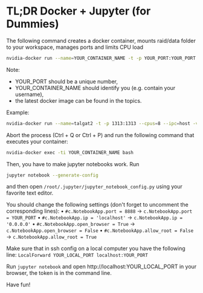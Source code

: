 # TL;DR Docker + Jupyter (for Dummies)
The following command creates a docker container, mounts raid/data folder to your workspace, manages ports and limits CPU load
```bash
nvidia-docker run --name=YOUR_CONTAINER_NAME -t -p YOUR_PORT:YOUR_PORT --cpus=8 --ipc=host -v /home/YOUR_USERNAME:/workspace -v /raid/:/workspace/raid YOUR_DOCKER_IMAGE
```

Note:
- YOUR_PORT should be a unique number,
- YOUR_CONTAINER_NAME should identify you (e.g. contain your username),
- the latest docker image can be found in the topics.

Example:
```bash
nvidia-docker run --name=talgat2 -t -p 1313:1313 --cpus=8 --ipc=host -v /home/tdaulbaev:/workspace -v /raid/:/workspace/raid nvcr.io/nvidia/pytorch:19.07-py3
```

Abort the process (Ctrl + Q or Ctrl + P) and run the following command that executes your container: 
```bash
nvidia-docker exec -ti YOUR_CONTAINER_NAME bash
```

Then, you have to make jupyter notebooks work. Run
```bash 
jupyter notebook --generate-config 
```

and then open `/root/.jupyter/jupyter_notebook_config.py` using your favorite text editor. 

You should change the following settings (don't forget to uncomment the corresponding lines):
• `#c.NotebookApp.port = 8888` → `c.NotebookApp.port = YOUR_PORT`
• `#c.NotebookApp.ip = 'localhost'` → `c.NotebookApp.ip = '0.0.0.0'`
• `#c.NotebookApp.open_browser = True` → `c.NotebookApp.open_browser = False`
• `#c.NotebookApp.allow_root = False` → `c.NotebookApp.allow_root = True`

Make sure that in ssh config on a local computer you have the following line:
`LocalForward YOUR_LOCAL_PORT localhost:YOUR_PORT`

Run `jupyter notebook` and open http://localhost:YOUR_LOCAL_PORT in your browser, the token is in the command line. 


Have fun!
